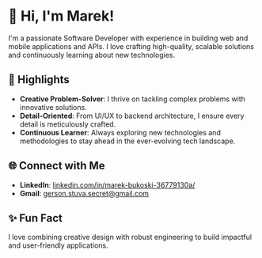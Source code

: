 # 👋 Hi, I'm Marek!

I'm a passionate Software Developer with experience in building web and mobile applications and APIs. I love crafting high-quality, scalable solutions and continuously learning about new technologies.

## 🌟 Highlights

- **Creative Problem-Solver**: I thrive on tackling complex problems with innovative solutions.
- **Detail-Oriented**: From UI/UX to backend architecture, I ensure every detail is meticulously crafted.
- **Continuous Learner**: Always exploring new technologies and methodologies to stay ahead in the ever-evolving tech landscape.

## 🌐 Connect with Me

- **LinkedIn**: [linkedin.com/in/marek-bukoski-36779130a/](https://www.linkedin.com/in/gerson-stuva/)
- **Gmail**: gerson.stuva.secret@gmail.com

## ✨ Fun Fact

I love combining creative design with robust engineering to build impactful and user-friendly applications.

<!--
**TopSecretStar/TopSecretStar** is a ✨ _special_ ✨ repository because its `README.md` (this file) appears on your GitHub profile.

Here are some ideas to get you started:

- 🔭 I’m currently working on ...
- 🌱 I’m currently learning ...
- 👯 I’m looking to collaborate on ...
- 🤔 I’m looking for help with ...
- 💬 Ask me about ...
- 📫 How to reach me: ...
- 😄 Pronouns: ...
- ⚡ Fun fact: ...
-->

